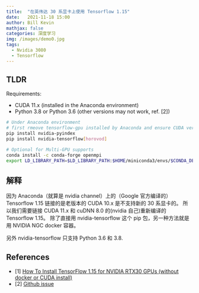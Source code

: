 ```yaml
---
title:  "在英伟达 30 系显卡上使用 Tensorflow 1.15"
date:   2021-11-18 15:00
author: Bill Kevin
mathjax: false
categories: 深度学习
img: /images/demo0.jpg
tags:
  - Nvidia 3080
  - Tensorflow
---
```


## TLDR

Requirements:

* CUDA 11.x (installed in the Anaconda environment)
* Python 3.8 or Python 3.6 (other versions may not work, ref. [2])

```bash
# Under Anaconda environment
# first rmeove tensorflow-gpu installed by Anaconda and ensure CUDA version is 11.x
pip install nvidia-pyindex
pip install nvidia-tensorflow[horovod]

# Optional for Multi-GPU supports
conda install -c conda-forge openmpi
export LD_LIBRARY_PATH=$LD_LIBRARY_PATH:$HOME/miniconda3/envs/$CONDA_DEFAULT_ENV/lib/
```

## 解释

因为 Anaconda（就算是 nvidia channel）上的（Google 官方编译的）Tensorflow 1.15 链接的是老版本的 CUDA 10.x 是不支持新的 30 系显卡的。
所以我们需要链接 CUDA 11.x 和 cuDNN 8.0 的(nvidia 自己)重新编译的 Tensorflow 1.15。
除了直接用 nvidia-tensorflow 这个 pip 包，另一种方法就是用 NVIDIA NGC docker 容器。

另外 nvidia-tensorflow 只支持 Python 3.6 和 3.8.


## References

* [1] [How To Install TensorFlow 1.15 for NVIDIA RTX30 GPUs (without docker or CUDA install)](https://www.pugetsystems.com/labs/hpc/How-To-Install-TensorFlow-1-15-for-NVIDIA-RTX30-GPUs-without-docker-or-CUDA-install-2005/)
* [2] [Github issue](https://github.com/NVIDIA/tensorflow/issues/15)
